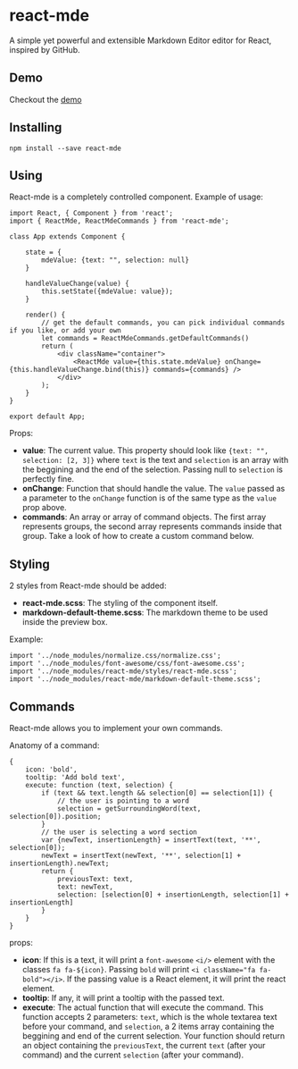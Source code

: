# react-mde

A simple yet powerful and extensible Markdown Editor editor for React, inspired by GitHub.

Demo
---

Checkout the [demo](http://andrerpena.me/react-mde)

Installing
---

    npm install --save react-mde

Using
---

React-mde is a completely controlled component. Example of usage:

    import React, { Component } from 'react';
    import { ReactMde, ReactMdeCommands } from 'react-mde';

    class App extends Component {

        state = {
            mdeValue: {text: "", selection: null}
        }

        handleValueChange(value) {
            this.setState({mdeValue: value});
        }

        render() {
            // get the default commands, you can pick individual commands if you like, or add your own
            let commands = ReactMdeCommands.getDefaultCommands()
            return (
                <div className="container">
                    <ReactMde value={this.state.mdeValue} onChange={this.handleValueChange.bind(this)} commands={commands} />
                </div>
            );
        }
    }

    export default App;

Props:

 - **value**: The current value. This property should look like `{text: "", selection: [2, 3]}` where `text` is the text and `selection` is an array with
 the beggining and the end of the selection. Passing null to `selection` is perfectly fine.
 - **onChange**: Function that should handle the value. The `value` passed as a parameter to the `onChange` function is of the same type as the `value` prop above.
 - **commands**: An array or array of command objects. The first array represents groups, the second array represents commands inside that group. Take a look of how to create a custom command below.

Styling
---

2 styles from React-mde should be added:

 - **react-mde.scss**: The styling of the component itself.
 - **markdown-default-theme.scss**: The markdown theme to be used inside the preview box.

Example:

    import '../node_modules/normalize.css/normalize.css';
    import '../node_modules/font-awesome/css/font-awesome.css';
    import '../node_modules/react-mde/styles/react-mde.scss';
    import '../node_modules/react-mde/markdown-default-theme.scss';

Commands
---

React-mde allows you to implement your own commands.

Anatomy of a command:

    {
        icon: 'bold',
        tooltip: 'Add bold text',
        execute: function (text, selection) {
            if (text && text.length && selection[0] == selection[1]) {
                // the user is pointing to a word
                selection = getSurroundingWord(text, selection[0]).position;
            }
            // the user is selecting a word section
            var {newText, insertionLength} = insertText(text, '**', selection[0]);
            newText = insertText(newText, '**', selection[1] + insertionLength).newText;
            return {
                previousText: text,
                text: newText,
                selection: [selection[0] + insertionLength, selection[1] + insertionLength]
            }
        }
    }

props:

 - **icon**: If this is a text, it will print a `font-awesome` `<i/>` element with the classes `fa fa-${icon}`. Passing `bold` will print `<i className="fa fa-bold"></i>`.
 If the passing value is a React element, it will print the react element.
 - **tooltip**: If any, it will print a tooltip with the passed text.
 - **execute**: The actual function that will execute the command. This function accepts 2 parameters: `text`, which is the whole textarea text before your command, and `selection`, a 2 items array containing the beggining and end of the current selection.
 Your function should return an object containing the `previousText`, the current `text` (after your command) and the current `selection` (after your command).